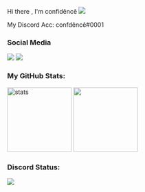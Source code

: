 Hi there , I'm confidêncê <img src="https://komarev.com/ghpvc/?username=CONFDNCE&color=00ff54"/>

<p align="left"></p>
My Discord Acc: confdêncê#0001


<h3>Social Media</h3>
<p align="left">
  <a href="https://discord.com/users/924376099180396654" target"blank_"><img src="https://img.shields.io/badge/discord%20-7289DA.svg?&style=for-the-badge&logo=discord&logoColor=white"></a>
  <a href="https://github.com/CONFDNCE" target"blank_"><img src="https://img.shields.io/badge/GitHub%20-191717.svg?&style=for-the-badge&logo=github&logoColor=white"></a>
</p>




<h3 align="left">My GitHub Stats:</h3>
<p align="left">
   <img src="https://github-readme-stats.vercel.app/api?username=CONFDNCE&count_private=true&show_icons=true&theme=dark&hide_border=true" width="%100" height="150px" alt="stats" />
   <img src="https://github-readme-stats.vercel.app/api/top-langs/?username=CONFDNC&layout=compact&show_icons=true&theme=dark&hide_border=true"width="%100" height="150px" />
</p>
<h3 align="left">Discord Status:</h3>
<p align="left">
<img src="https://lanyard-profile-readme.vercel.app/api/924376099180396654" width="%100" height"150px" />
     </p>
